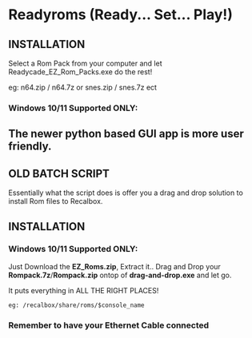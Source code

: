 

# Readyroms (Ready... Set... Play!)

## INSTALLATION

Select a Rom Pack from your computer and let Readycade_EZ_Rom_Packs.exe do the rest!

eg: n64.zip / n64.7z or snes.zip / snes.7z ect

### Windows 10/11 Supported ONLY:

The newer python based GUI app is more user friendly.
-----------------------------------------------------------------------------------------------

## OLD BATCH SCRIPT

Essentially what the script does is offer you a drag and drop solution to install Rom files to Recalbox.


## INSTALLATION

### Windows 10/11 Supported ONLY:
Just Download the **EZ_Roms.zip**, Extract it.. Drag and Drop your **Rompack.7z**/**Rompack.zip** ontop of **drag-and-drop.exe** and let go.

It puts everything in ALL THE RIGHT PLACES!
```
eg: /recalbox/share/roms/$console_name
```
### Remember to have your Ethernet Cable connected
